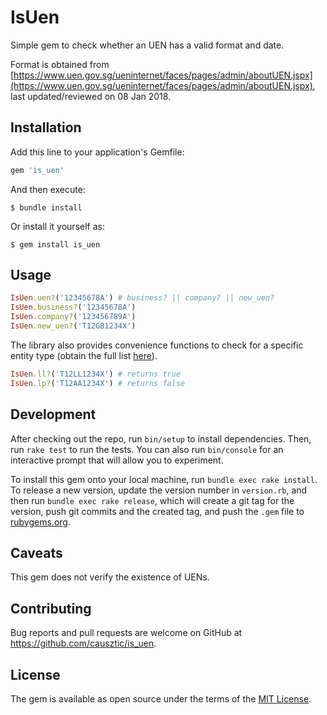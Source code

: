 # IsUen

Simple gem to check whether an UEN has a valid format and date.

Format is obtained from [https://www.uen.gov.sg/ueninternet/faces/pages/admin/aboutUEN.jspx](https://www.uen.gov.sg/ueninternet/faces/pages/admin/aboutUEN.jspx), last updated/reviewed on 08 Jan 2018.

## Installation

Add this line to your application's Gemfile:

```ruby
gem 'is_uen'
```

And then execute:

    $ bundle install

Or install it yourself as:

    $ gem install is_uen

## Usage

```ruby
IsUen.uen?('12345678A') # business? || company? || new_uen?
IsUen.business?('12345678A')
IsUen.company?('123456789A')
IsUen.new_uen?('T12GB1234X')
```

The library also provides convenience functions to check for a specific entity type (obtain the full list [here](https://www.uen.gov.sg/ueninternet/faces/pages/admin/aboutUEN.jspx)).

```ruby
IsUen.ll?('T12LL1234X') # returns true
IsUen.lp?('T12AA1234X') # returns false
```

## Development

After checking out the repo, run `bin/setup` to install dependencies. Then, run `rake test` to run the tests. You can also run `bin/console` for an interactive prompt that will allow you to experiment.

To install this gem onto your local machine, run `bundle exec rake install`. To release a new version, update the version number in `version.rb`, and then run `bundle exec rake release`, which will create a git tag for the version, push git commits and the created tag, and push the `.gem` file to [rubygems.org](https://rubygems.org).

## Caveats

This gem does not verify the existence of UENs.

## Contributing

Bug reports and pull requests are welcome on GitHub at https://github.com/causztic/is_uen.

## License

The gem is available as open source under the terms of the [MIT License](https://opensource.org/licenses/MIT).
